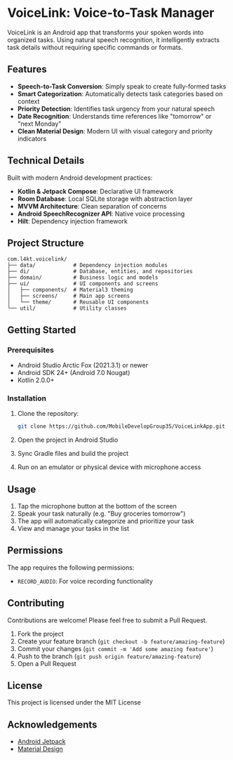 # VoiceLink: Voice-to-Task Manager

VoiceLink is an Android app that transforms your spoken words into organized tasks. Using natural speech recognition, it intelligently extracts task details without requiring specific commands or formats.

## Features

- **Speech-to-Task Conversion**: Simply speak to create fully-formed tasks
- **Smart Categorization**: Automatically detects task categories based on context
- **Priority Detection**: Identifies task urgency from your natural speech
- **Date Recognition**: Understands time references like "tomorrow" or "next Monday"
- **Clean Material Design**: Modern UI with visual category and priority indicators

## Technical Details

Built with modern Android development practices:

- **Kotlin & Jetpack Compose**: Declarative UI framework
- **Room Database**: Local SQLite storage with abstraction layer
- **MVVM Architecture**: Clean separation of concerns
- **Android SpeechRecognizer API**: Native voice processing
- **Hilt**: Dependency injection framework

## Project Structure

```
com.l4kt.voicelink/
├── data/            # Dependency injection modules
├── di/              # Database, entities, and repositories
├── domain/          # Business logic and models
├── ui/              # UI components and screens
│   ├── components/  # Material3 theming
│   ├── screens/     # Main app screens
│   └── theme/       # Reusable UI components
└── util/            # Utility classes
```

## Getting Started

### Prerequisites

- Android Studio Arctic Fox (2021.3.1) or newer
- Android SDK 24+ (Android 7.0 Nougat)
- Kotlin 2.0.0+

### Installation

1. Clone the repository:
   ```bash
   git clone https://github.com/MobileDevelopGroup35/VoiceLinkApp.git
   ```

2. Open the project in Android Studio

3. Sync Gradle files and build the project

4. Run on an emulator or physical device with microphone access

## Usage

1. Tap the microphone button at the bottom of the screen
2. Speak your task naturally (e.g. "Buy groceries tomorrow")
3. The app will automatically categorize and prioritize your task
4. View and manage your tasks in the list

## Permissions

The app requires the following permissions:
- `RECORD_AUDIO`: For voice recording functionality

## Contributing

Contributions are welcome! Please feel free to submit a Pull Request.

1. Fork the project
2. Create your feature branch (`git checkout -b feature/amazing-feature`)
3. Commit your changes (`git commit -m 'Add some amazing feature'`)
4. Push to the branch (`git push origin feature/amazing-feature`)
5. Open a Pull Request

## License

This project is licensed under the MIT License

## Acknowledgements

- [Android Jetpack](https://developer.android.com/jetpack)
- [Material Design](https://material.io/design)
